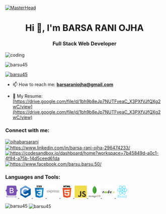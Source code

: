 [![MasterHead](https://camo.githubusercontent.com/48ec00ed4c84e771db4a1db90b56352923a8d644452a32b434d68e97006c9337/68747470733a2f2f63686b736b696c6c732e636f6d2f77702d636f6e74656e742f75706c6f6164732f323032302f30342f504e432d416e696d617465642d42616e6e6572732e676966)]()
<h1 align="center">Hi 👋, I'm BARSA RANI OJHA</h1>
<h3 align="center">Full Stack Web Developer</h3>
<img align="center" width="400" src="https://www.kamlainfrabuild.com/images/feedback.gif" alt="coding"/>

<p align="left"> <img src="https://komarev.com/ghpvc/?username=barsu45&label=Profile%20views&color=0e75b6&style=flat" alt="barsu45" /> </p>

<p align="left"> <a href="https://github.com/ryo-ma/github-profile-trophy"><img src="https://github-profile-trophy.vercel.app/?username=barsu45" alt="barsu45" /></a> </p>

- 📫 How to reach me: **barsaraniojha@gmail.com**

- 📄 My Resume: [https://drive.google.com/file/d/1bh9b8eJp7NUTFveaC_X3PXfVJfQXg2wC/view](https://drive.google.com/file/d/1bh9b8eJp7NUTFveaC_X3PXfVJfQXg2wC/view)

<h3 align="left">Connect with me:</h3>
<p align="left">
<a href="https://twitter.com/ojhabarsarani" target="blank"><img align="center" src="https://raw.githubusercontent.com/rahuldkjain/github-profile-readme-generator/master/src/images/icons/Social/twitter.svg" alt="ojhabarsarani" height="30" width="40" /></a>
<a href="https://linkedin.com/in/https://www.linkedin.com/in/barsa-rani-ojha-296474233/" target="blank"><img align="center" src="https://raw.githubusercontent.com/rahuldkjain/github-profile-readme-generator/master/src/images/icons/Social/linked-in-alt.svg" alt="https://www.linkedin.com/in/barsa-rani-ojha-296474233/" height="30" width="40" /></a>
<a href="https://codesandbox.com/https://codesandbox.io/dashboard/home?workspace=7b45849d-a0c1-4f94-a75b-14d5ceed61da" target="blank"><img align="center" src="https://raw.githubusercontent.com/rahuldkjain/github-profile-readme-generator/master/src/images/icons/Social/codesandbox.svg" alt="https://codesandbox.io/dashboard/home?workspace=7b45849d-a0c1-4f94-a75b-14d5ceed61da" height="30" width="40" /></a>
<a href="https://fb.com/https://www.facebook.com/barsu.barsu.50/" target="blank"><img align="center" src="https://raw.githubusercontent.com/rahuldkjain/github-profile-readme-generator/master/src/images/icons/Social/facebook.svg" alt="https://www.facebook.com/barsu.barsu.50/" height="30" width="40" /></a>
</p>

<h3 align="left">Languages and Tools:</h3>
<p align="left"> <a href="https://getbootstrap.com" target="_blank" rel="noreferrer"> <img src="https://raw.githubusercontent.com/devicons/devicon/master/icons/bootstrap/bootstrap-plain-wordmark.svg" alt="bootstrap" width="40" height="40"/> </a> <a href="https://www.cprogramming.com/" target="_blank" rel="noreferrer"> <img src="https://raw.githubusercontent.com/devicons/devicon/master/icons/c/c-original.svg" alt="c" width="40" height="40"/> </a> <a href="https://www.w3schools.com/css/" target="_blank" rel="noreferrer"> <img src="https://raw.githubusercontent.com/devicons/devicon/master/icons/css3/css3-original-wordmark.svg" alt="css3" width="40" height="40"/> </a> <a href="https://expressjs.com" target="_blank" rel="noreferrer"> <img src="https://raw.githubusercontent.com/devicons/devicon/master/icons/express/express-original-wordmark.svg" alt="express" width="40" height="40"/> </a> <a href="https://www.w3.org/html/" target="_blank" rel="noreferrer"> <img src="https://raw.githubusercontent.com/devicons/devicon/master/icons/html5/html5-original-wordmark.svg" alt="html5" width="40" height="40"/> </a> <a href="https://developer.mozilla.org/en-US/docs/Web/JavaScript" target="_blank" rel="noreferrer"> <img src="https://raw.githubusercontent.com/devicons/devicon/master/icons/javascript/javascript-original.svg" alt="javascript" width="40" height="40"/> </a> <a href="https://www.mongodb.com/" target="_blank" rel="noreferrer"> <img src="https://raw.githubusercontent.com/devicons/devicon/master/icons/mongodb/mongodb-original-wordmark.svg" alt="mongodb" width="40" height="40"/> </a> <a href="https://nodejs.org" target="_blank" rel="noreferrer"> <img src="https://raw.githubusercontent.com/devicons/devicon/master/icons/nodejs/nodejs-original-wordmark.svg" alt="nodejs" width="40" height="40"/> </a> <a href="https://reactjs.org/" target="_blank" rel="noreferrer"> <img src="https://raw.githubusercontent.com/devicons/devicon/master/icons/react/react-original-wordmark.svg" alt="react" width="40" height="40"/> </a> </p>

<p><img align="left" src="https://github-readme-stats.vercel.app/api/top-langs?username=barsu45&show_icons=true&locale=en&layout=compact" alt="barsu45" /></p>

<p>&nbsp;<img align="center" src="https://github-readme-stats.vercel.app/api?username=barsu45&show_icons=true&locale=en" alt="barsu45" /></p>
